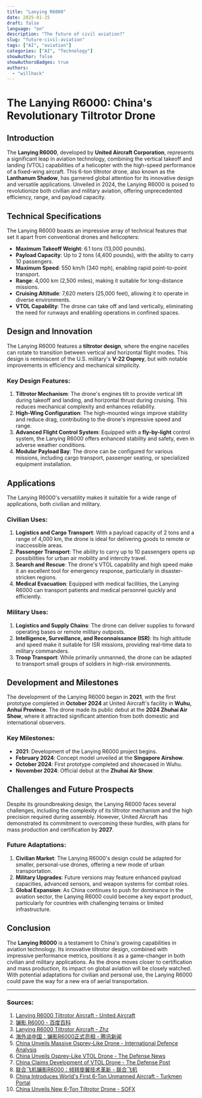 ```yaml
---
title: "Lanying R6000"
date: 2025-01-25
draft: false
language: "en"
description: "The future of civil aviation?"
slug: "future-civil-aviation"
tags: ["AI", "aviation"]
categories: ["AI", "Technology"]
showAuthor: false
showAuthorsBadges: true
authors:
  - "willhack"
---
```

# The Lanying R6000: China's Revolutionary Tiltrotor Drone

## Introduction
The **Lanying R6000**, developed by **United Aircraft Corporation**, represents a significant leap in aviation technology, combining the vertical takeoff and landing (VTOL) capabilities of a helicopter with the high-speed performance of a fixed-wing aircraft. This 6-ton tiltrotor drone, also known as the **Lanthanum Shadow**, has garnered global attention for its innovative design and versatile applications. Unveiled in 2024, the Lanying R6000 is poised to revolutionize both civilian and military aviation, offering unprecedented efficiency, range, and payload capacity.

## Technical Specifications
The Lanying R6000 boasts an impressive array of technical features that set it apart from conventional drones and helicopters:

- **Maximum Takeoff Weight**: 6.1 tons (13,000 pounds).
- **Payload Capacity**: Up to 2 tons (4,400 pounds), with the ability to carry 10 passengers.
- **Maximum Speed**: 550 km/h (340 mph), enabling rapid point-to-point transport.
- **Range**: 4,000 km (2,500 miles), making it suitable for long-distance missions.
- **Cruising Altitude**: 7,620 meters (25,000 feet), allowing it to operate in diverse environments.
- **VTOL Capability**: The drone can take off and land vertically, eliminating the need for runways and enabling operations in confined spaces.

## Design and Innovation
The Lanying R6000 features a **tiltrotor design**, where the engine nacelles can rotate to transition between vertical and horizontal flight modes. This design is reminiscent of the U.S. military's **V-22 Osprey**, but with notable improvements in efficiency and mechanical simplicity.

### Key Design Features:
1. **Tiltrotor Mechanism**: The drone's engines tilt to provide vertical lift during takeoff and landing, and horizontal thrust during cruising. This reduces mechanical complexity and enhances reliability.
2. **High-Wing Configuration**: The high-mounted wings improve stability and reduce drag, contributing to the drone's impressive speed and range.
3. **Advanced Flight Control System**: Equipped with a **fly-by-light** control system, the Lanying R6000 offers enhanced stability and safety, even in adverse weather conditions.
4. **Modular Payload Bay**: The drone can be configured for various missions, including cargo transport, passenger seating, or specialized equipment installation.

## Applications
The Lanying R6000's versatility makes it suitable for a wide range of applications, both civilian and military.

### Civilian Uses:
1. **Logistics and Cargo Transport**: With a payload capacity of 2 tons and a range of 4,000 km, the drone is ideal for delivering goods to remote or inaccessible areas.
2. **Passenger Transport**: The ability to carry up to 10 passengers opens up possibilities for urban air mobility and intercity travel.
3. **Search and Rescue**: The drone's VTOL capability and high speed make it an excellent tool for emergency response, particularly in disaster-stricken regions.
4. **Medical Evacuation**: Equipped with medical facilities, the Lanying R6000 can transport patients and medical personnel quickly and efficiently.

### Military Uses:
1. **Logistics and Supply Chains**: The drone can deliver supplies to forward operating bases or remote military outposts.
2. **Intelligence, Surveillance, and Reconnaissance (ISR)**: Its high altitude and speed make it suitable for ISR missions, providing real-time data to military commanders.
3. **Troop Transport**: While primarily unmanned, the drone can be adapted to transport small groups of soldiers in high-risk environments.

## Development and Milestones
The development of the Lanying R6000 began in **2021**, with the first prototype completed in **October 2024** at United Aircraft's facility in **Wuhu, Anhui Province**. The drone made its public debut at the **2024 Zhuhai Air Show**, where it attracted significant attention from both domestic and international observers.

### Key Milestones:
- **2021**: Development of the Lanying R6000 project begins.
- **February 2024**: Concept model unveiled at the **Singapore Airshow**.
- **October 2024**: First prototype completed and showcased in Wuhu.
- **November 2024**: Official debut at the **Zhuhai Air Show**.

## Challenges and Future Prospects
Despite its groundbreaking design, the Lanying R6000 faces several challenges, including the complexity of its tiltrotor mechanism and the high precision required during assembly. However, United Aircraft has demonstrated its commitment to overcoming these hurdles, with plans for mass production and certification by **2027**.

### Future Adaptations:
1. **Civilian Market**: The Lanying R6000's design could be adapted for smaller, personal-use drones, offering a new mode of urban transportation.
2. **Military Upgrades**: Future versions may feature enhanced payload capacities, advanced sensors, and weapon systems for combat roles.
3. **Global Expansion**: As China continues to push for dominance in the aviation sector, the Lanying R6000 could become a key export product, particularly for countries with challenging terrains or limited infrastructure.

## Conclusion
The **Lanying R6000** is a testament to China's growing capabilities in aviation technology. Its innovative tiltrotor design, combined with impressive performance metrics, positions it as a game-changer in both civilian and military applications. As the drone moves closer to certification and mass production, its impact on global aviation will be closely watched. With potential adaptations for civilian and personal use, the Lanying R6000 could pave the way for a new era of aerial transportation.

---

### Sources:
1. [Lanying R6000 Tiltrotor Aircraft - United Aircraft](https://www.uatair.com/en/product/info/71.html)
2. [镧影 R6000 - 百度百科](https://baike.baidu.com/item/%E9%95%A7%E5%BD%B1%20R6000/64998983)
3. [Lanying R6000 Tiltrotor Aircraft - Zhz](https://www.zhz.com/en/product/info/62.html)
4. [海外谈中国：镧影R6000正式亮相 - 腾讯新闻](https://news.qq.com/rain/a/20241015A04CYW00)
5. [China Unveils Massive Osprey-Like Drone - International Defence Analysis](https://internationaldefenceanalysis.com/china-unveils-massive-osprey-like-drone-the-lanying-r6000/)
6. [China Unveils Osprey-Like VTOL Drone - The Defense News](https://www.thedefensenews.com/news-details/China-Unveils-Osprey-Like-VTOL-Drone-Lanying-R6000-Capable-of-2-Ton-Payload-and-4000km-Range/)
7. [China Claims Development of VTOL Drone - The Defense Post](https://thedefensepost.com/2024/10/18/china-development-vtol-drone/)
8. [联合飞机镧影R6000：倾转旋翼技术革新 - 联合飞机](https://www.aibangfly.com/a/7549)
9. [China Introduces World's First 6-Ton Unmanned Aircraft - Turkmen Portal](https://turkmenportal.com/en/blog/83671/china-introduced-the-worlds-first-6ton-unmanned-aircraft)
10. [China Unveils New 6-Ton Tiltrotor Drone - SOFX](https://www.sofx.com/china-unveils-new-6-ton-tiltrotor-drone/)